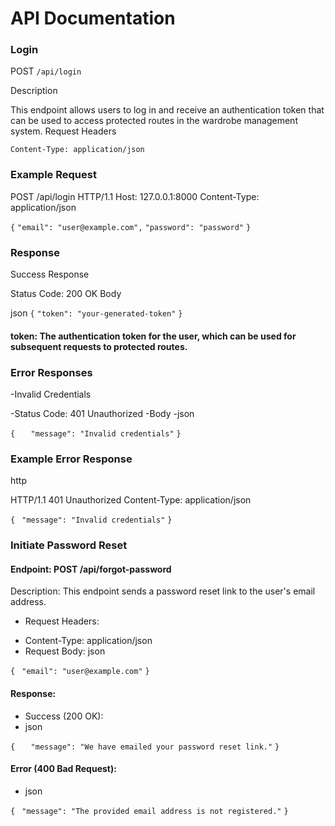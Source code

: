 
# API Documentation

### Login

POST `/api/login`

Description

This endpoint allows users to log in and receive an authentication token that can be used to access protected routes in the wardrobe management system.
Request
Headers

    Content-Type: application/json


### Example Request

POST /api/login HTTP/1.1
Host: 127.0.0.1:8000
Content-Type: application/json

`{`
    `"email": "user@example.com",`
    `"password": "password"`
`}`

### Response
Success Response

Status Code: 200 OK
Body

json
`{`
    `"token": "your-generated-token"`
`}`
#### token: The authentication token for the user, which can be used for subsequent requests to protected routes.


### Error Responses
-Invalid Credentials

-Status Code: 401 Unauthorized
-Body
-json

`{`
 `   "message": "Invalid credentials"`
`}`

### Example Error Response

http

HTTP/1.1 401 Unauthorized
Content-Type: application/json

`{`
   ` "message": "Invalid credentials"`
`}`

### Initiate Password Reset

#### Endpoint: POST /api/forgot-password

Description: This endpoint sends a password reset link to the user's email address.

* Request Headers:
- Content-Type: application/json
- Request Body:
json

`{`
   ` "email": "user@example.com"`
`}`

#### Response:
- Success (200 OK):
- json

`{`
 `   "message": "We have emailed your password reset link."`
`}`

#### Error (400 Bad Request):

- json

`{`
   ` "message": "The provided email address is not registered."`
`}`

